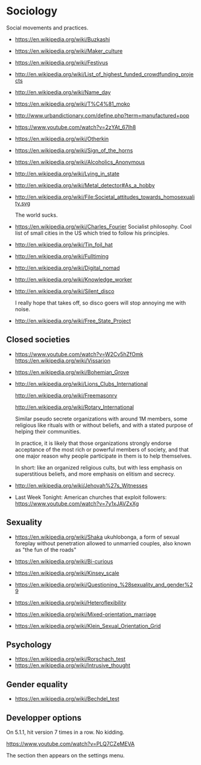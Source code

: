 # Sociology

Social movements and practices.

-   <https://en.wikipedia.org/wiki/Buzkashi>

-   <https://en.wikipedia.org/wiki/Maker_culture>

-   <https://en.wikipedia.org/wiki/Festivus>

-   <http://en.wikipedia.org/wiki/List_of_highest_funded_crowdfunding_projects>

-   <http://en.wikipedia.org/wiki/Name_day>

-   <https://en.wikipedia.org/wiki/T%C4%81_moko>

-   <http://www.urbandictionary.com/define.php?term=manufactured+pop>

-   <https://www.youtube.com/watch?v=2zYAt_67lh8>

-   <https://en.wikipedia.org/wiki/Otherkin>

-   <https://en.wikipedia.org/wiki/Sign_of_the_horns>

-   <https://en.wikipedia.org/wiki/Alcoholics_Anonymous>

-   <http://en.wikipedia.org/wiki/Lying_in_state>

-   <http://en.wikipedia.org/wiki/Metal_detector#As_a_hobby>

-   <http://en.wikipedia.org/wiki/File:Societal_attitudes_towards_homosexuality.svg>

    The world sucks.

-   <https://en.wikipedia.org/wiki/Charles_Fourier> Socialist philosophy. Cool list of small cities in the US which tried to follow his principles.

-   <http://en.wikipedia.org/wiki/Tin_foil_hat>

-   <http://en.wikipedia.org/wiki/Fulltiming>

-   <http://en.wikipedia.org/wiki/Digital_nomad>

-   <http://en.wikipedia.org/wiki/Knowledge_worker>

-   <http://en.wikipedia.org/wiki/Silent_disco>

    I really hope that takes off, so disco goers will stop annoying me with noise.

-   <http://en.wikipedia.org/wiki/Free_State_Project>

## Closed societies

-   <https://www.youtube.com/watch?v=W2Cv5hZfOmk> <https://en.wikipedia.org/wiki/Vissarion>

-   <https://en.wikipedia.org/wiki/Bohemian_Grove>

-   <http://en.wikipedia.org/wiki/Lions_Clubs_International>

    <http://en.wikipedia.org/wiki/Freemasonry>

    <http://en.wikipedia.org/wiki/Rotary_International>

    Similar pseudo secrete organizations with around 1M members, some religious like rituals with or without beliefs, and with a stated purpose of helping their communities.

    In practice, it is likely that those organizations strongly endorse acceptance of the most rich or powerful members of society, and that one major reason why people participate in them is to help themselves.

    In short: like an organized religious cults, but with less emphasis on superstitious beliefs, and more emphasis on elitism and secrecy.

-   <http://en.wikipedia.org/wiki/Jehovah%27s_Witnesses>

-   Last Week Tonight: American churches that exploit followers: <https://www.youtube.com/watch?v=7y1xJAVZxXg>

## Sexuality

-   <https://en.wikipedia.org/wiki/Shaka> ukuhlobonga, a form of sexual foreplay without penetration allowed to unmarried couples, also known as "the fun of the roads"

-   <https://en.wikipedia.org/wiki/Bi-curious>

-   <https://en.wikipedia.org/wiki/Kinsey_scale>

-   <https://en.wikipedia.org/wiki/Questioning_%28sexuality_and_gender%29>

-   <https://en.wikipedia.org/wiki/Heteroflexibility>

-   <https://en.wikipedia.org/wiki/Mixed-orientation_marriage>

-   <https://en.wikipedia.org/wiki/Klein_Sexual_Orientation_Grid>

## Psychology

-   <https://en.wikipedia.org/wiki/Rorschach_test>
-   <https://en.wikipedia.org/wiki/Intrusive_thought>

## Gender equality

-   <https://en.wikipedia.org/wiki/Bechdel_test>

## Developper options

On 5.1.1, hit version 7 times in a row. No kidding.

<https://www.youtube.com/watch?v=PLQ7CZeMEVA>

The section then appears on the settings menu.

